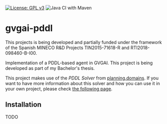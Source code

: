 [![License: GPL v3](https://img.shields.io/badge/License-GPLv3-blue.svg)](https://www.gnu.org/licenses/gpl-3.0)
![Java CI with Maven](https://github.com/Vol0kin/gvgai-pddl/workflows/Java%20CI%20with%20Maven/badge.svg)

# gvgai-pddl

This projects is being developed and partially funded under the framework of the  Spanish MINECO
R&D Projects TIN2015-71618-R and RTI2018-098460-B-I00.

Implementation of a PDDL-based agent in GVGAI. This project is being developed as part
of my Bachelor's thesis.

This project makes use of the *PDDL Solver* from [planning.domains](http://planning.domains/).
If you want to have more information about this solver and how you can use it in
your own project, please check [the following page](http://solver.planning.domains/).

## Installation

TODO
